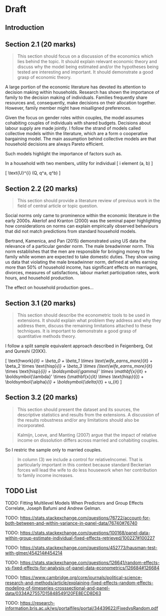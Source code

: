 # Draft

## Introduction

## Section 2.1 (20 marks)

> This section should focus on a discussion of the economics which lies behind the topic. It should explain relevant economic theory and discuss why the model being estimated and/or the hypotheses being tested are interesting and important. It should demonstrate a good grasp of economic theory.

A large portion of the economic literature has devoted its attention to decision making within households. Research has shown the importance of family to the decision making of individuals. Families frequently share resources and, consequently, make decisions on their allocation together. However, family member might have misalligned preferences.

Given the focus on gender roles within couples, the model assumes cohabiting couples of individuals with shared budgets. Decisions about labour supply are made jointly. I follow the strand of models called collective models within the literature, which are a form o cooperative bargaining model. The main assumption behind collective models are that household decisions are always Pareto efficient.

Such models highlight the importance of factors such as.

In a household with two members, utility for individual \[ i element (a, b) \]

\[ \text{U}^{i} (Q, q^a, q^b) \]

## Section 2.2 (20 marks)

> This section should provide a literature review of previous work in the field of central article or topic question.

Social norms only came to prominence within the economic literature in the early 2000s. Akerlof and Kranton (2000) was the seminal paper highlighting how considerations on norms can explain empirically observed behaviours that did not match predictions from standard household models.

Bertrand, Kamenica, and Pan (2015) demonstrated using US data the relevance of a particular gender norm. The male breadwinner norm. This norm establishes that the men are responsible for bringing money to the family while women are expected to take domestic duties. They show using us data that violating the male breadwinner norm, defined at wifes earning more than 50% of household income, has significant effects on marriages, divorces, measures of satisfactions, labour market participation rates, work hours, and household production.

The effect on household production goes...

## Section 3.1 (20 marks)

> This section should describe the econometric tools to be used in extensions. It should explain what problem they address and why they address them, discuss the remaining limitations attached to these techniques. It is important to demonstrate a good grasp of quantitative methods theory.

I follow a split sample equivalent approach described in Feigenberg, Ost and Qureshi (20XX).

\[ \text{hwork}_{it} = \beta_0 + \beta_1 \times \text{wife\_earns\_more}_{it} + \beta_2 \times \text{hisp}_{i} + \beta_3 \times (\text{wife\_earns\_more}_{it} \times \text{hisp}_{i}) + \boldsymbol{\gamma}' \times \mathbf{x}_{it} + \boldsymbol{\lambda}' \times (\mathbf{x}_{it} \times \text{hisp}_{i}) + \boldsymbol{\alpha}_{i} + \boldsymbol{\delta}_{t} + u_{it} \]


## Section 3.2 (20 marks)

> This section should present the dataset and its sources, the descriptive statistics and results from the extensions. A discussion of the results robustness and/or any limitations should also be incorporated.

> Kalmijn, Loeve, and Manting (2007) argue that the impact of relative income on dissolution differs across married and cohabiting couples.

So I restric the sample only to married couples.

> In column (3) we include a control for relativeIncomei. That is particularly important in this context because standard Beckerian forces will lead the wife to do less housework when her contribution to family income increases.

## TODO List

TODO: Fitting Multilevel Models When Predictors and Group Effects Correlate, Joseph Bafumi and Andrew Gelman.

TODO: <https://stats.stackexchange.com/questions/76722/account-for-both-between-and-within-variance-in-panel-data/76740#76740>

TODO: <https://stats.stackexchange.com/questions/100168/panel-data-within-group-estimate-individual-fixed-effects-retrieved/100227#100227>

TODO: <https://stats.stackexchange.com/questions/452773/hausman-test-with-glmer/454214#454214>

TODO: <https://stats.stackexchange.com/questions/126641/random-effects-vs-fixed-effects-for-analysis-of-panel-data-econometrics/126684#126684>

TODO: <https://www.cambridge.org/core/journals/political-science-research-and-methods/article/explaining-fixed-effects-random-effects-modeling-of-timeseries-crosssectional-and-panel-data/0334A27557D15848549120FE8ECD8D63>

TODO: <https://research-information.bris.ac.uk/ws/portalfiles/portal/34439622/FixedvsRandom.pdf>
